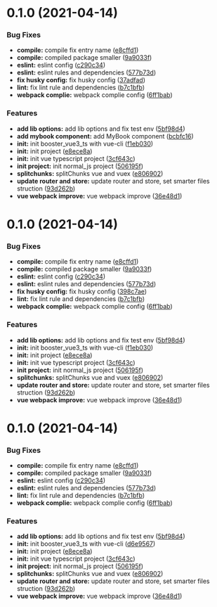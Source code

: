 # 0.1.0 (2021-04-14)


### Bug Fixes

* **compile:** compile fix entry name ([e8cffd1](https://github.com/hblvsjtu/Booster/commit/e8cffd1a58c421818f7e1ec6599508847ddf772c))
* **compile:** compiled package smaller ([9a9033f](https://github.com/hblvsjtu/Booster/commit/9a9033fd971782bef9edf3147578d93ce094a9f4))
* **eslint:** eslint config ([c290c34](https://github.com/hblvsjtu/Booster/commit/c290c34aa012967b444f92b5e094edf804e1aa07))
* **eslint:** eslint rules and dependencies ([577b73d](https://github.com/hblvsjtu/Booster/commit/577b73d261def4f72b792a6a427394a2e909619c))
* **fix husky config:** fix husky config ([37adfad](https://github.com/hblvsjtu/Booster/commit/37adfad619ed854f49e83c868946628711b24c91))
* **lint:** fix lint rule and dependencies ([b7c1bfb](https://github.com/hblvsjtu/Booster/commit/b7c1bfb5e36fcfc5d07e6014fca3f561f1ec9f71))
* **webpack complie:** webpack complie config ([6ff1bab](https://github.com/hblvsjtu/Booster/commit/6ff1bab0dba44f4b7159fc94da4e63549ad46749))


### Features

* **add lib options:** add lib options and fix test env ([5bf98d4](https://github.com/hblvsjtu/Booster/commit/5bf98d4d9638c92f8f4b1bc5dac57be26e87ef1d))
* **add mybook component:** add MyBook component ([bcbfc16](https://github.com/hblvsjtu/Booster/commit/bcbfc160912e78ae2345525339ae025ecffb312a))
* **init:** init booster_vue3_ts with vue-cli ([f1eb030](https://github.com/hblvsjtu/Booster/commit/f1eb030ec2c92ad6cab762213fa064baeb0a8b94))
* **init:** init project ([e8ece8a](https://github.com/hblvsjtu/Booster/commit/e8ece8a42632c84dd9b2c800748bd151563ea214))
* **init:** init vue typescript project ([3cf643c](https://github.com/hblvsjtu/Booster/commit/3cf643c84db407f67eb6e06c06d233f4157db293))
* **init project:** init normal_js project ([506195f](https://github.com/hblvsjtu/Booster/commit/506195fb107d7f8a9cad5d512649a96f052c0f9f))
* **splitchunks:** splitChunks vue and vuex ([e806902](https://github.com/hblvsjtu/Booster/commit/e806902c650da8fa3fd69b745df020dae3da8cdc))
* **update router and store:** update router and store, set smarter files struction ([93d262b](https://github.com/hblvsjtu/Booster/commit/93d262bc58dd0e5adbe6c6cc73c12a83ecd2b65c))
* **vue webpack improve:** vue webpack improve ([36e48d1](https://github.com/hblvsjtu/Booster/commit/36e48d150e36e4f0e64e9a06fb4c347854542bb0))



# 0.1.0 (2021-04-14)


### Bug Fixes

* **compile:** compile fix entry name ([e8cffd1](https://github.com/hblvsjtu/Booster/commit/e8cffd1a58c421818f7e1ec6599508847ddf772c))
* **compile:** compiled package smaller ([9a9033f](https://github.com/hblvsjtu/Booster/commit/9a9033fd971782bef9edf3147578d93ce094a9f4))
* **eslint:** eslint config ([c290c34](https://github.com/hblvsjtu/Booster/commit/c290c34aa012967b444f92b5e094edf804e1aa07))
* **eslint:** eslint rules and dependencies ([577b73d](https://github.com/hblvsjtu/Booster/commit/577b73d261def4f72b792a6a427394a2e909619c))
* **fix husky config:** fix husky config ([398c7ae](https://github.com/hblvsjtu/Booster/commit/398c7aee8cf3f99b178af8ac60a62f0e133df922))
* **lint:** fix lint rule and dependencies ([b7c1bfb](https://github.com/hblvsjtu/Booster/commit/b7c1bfb5e36fcfc5d07e6014fca3f561f1ec9f71))
* **webpack complie:** webpack complie config ([6ff1bab](https://github.com/hblvsjtu/Booster/commit/6ff1bab0dba44f4b7159fc94da4e63549ad46749))


### Features

* **add lib options:** add lib options and fix test env ([5bf98d4](https://github.com/hblvsjtu/Booster/commit/5bf98d4d9638c92f8f4b1bc5dac57be26e87ef1d))
* **init:** init booster_vue3_ts with vue-cli ([f1eb030](https://github.com/hblvsjtu/Booster/commit/f1eb030ec2c92ad6cab762213fa064baeb0a8b94))
* **init:** init project ([e8ece8a](https://github.com/hblvsjtu/Booster/commit/e8ece8a42632c84dd9b2c800748bd151563ea214))
* **init:** init vue typescript project ([3cf643c](https://github.com/hblvsjtu/Booster/commit/3cf643c84db407f67eb6e06c06d233f4157db293))
* **init project:** init normal_js project ([506195f](https://github.com/hblvsjtu/Booster/commit/506195fb107d7f8a9cad5d512649a96f052c0f9f))
* **splitchunks:** splitChunks vue and vuex ([e806902](https://github.com/hblvsjtu/Booster/commit/e806902c650da8fa3fd69b745df020dae3da8cdc))
* **update router and store:** update router and store, set smarter files struction ([93d262b](https://github.com/hblvsjtu/Booster/commit/93d262bc58dd0e5adbe6c6cc73c12a83ecd2b65c))
* **vue webpack improve:** vue webpack improve ([36e48d1](https://github.com/hblvsjtu/Booster/commit/36e48d150e36e4f0e64e9a06fb4c347854542bb0))



# 0.1.0 (2021-04-14)


### Bug Fixes

* **compile:** compile fix entry name ([e8cffd1](https://github.com/hblvsjtu/Booster/commit/e8cffd1a58c421818f7e1ec6599508847ddf772c))
* **compile:** compiled package smaller ([9a9033f](https://github.com/hblvsjtu/Booster/commit/9a9033fd971782bef9edf3147578d93ce094a9f4))
* **eslint:** eslint config ([c290c34](https://github.com/hblvsjtu/Booster/commit/c290c34aa012967b444f92b5e094edf804e1aa07))
* **eslint:** eslint rules and dependencies ([577b73d](https://github.com/hblvsjtu/Booster/commit/577b73d261def4f72b792a6a427394a2e909619c))
* **lint:** fix lint rule and dependencies ([b7c1bfb](https://github.com/hblvsjtu/Booster/commit/b7c1bfb5e36fcfc5d07e6014fca3f561f1ec9f71))
* **webpack complie:** webpack complie config ([6ff1bab](https://github.com/hblvsjtu/Booster/commit/6ff1bab0dba44f4b7159fc94da4e63549ad46749))


### Features

* **add lib options:** add lib options and fix test env ([5bf98d4](https://github.com/hblvsjtu/Booster/commit/5bf98d4d9638c92f8f4b1bc5dac57be26e87ef1d))
* **init:** init booster_vue3_ts with vue-cli ([d6e9567](https://github.com/hblvsjtu/Booster/commit/d6e95670963c85de94ae59763ec62cb70728c54e))
* **init:** init project ([e8ece8a](https://github.com/hblvsjtu/Booster/commit/e8ece8a42632c84dd9b2c800748bd151563ea214))
* **init:** init vue typescript project ([3cf643c](https://github.com/hblvsjtu/Booster/commit/3cf643c84db407f67eb6e06c06d233f4157db293))
* **init project:** init normal_js project ([506195f](https://github.com/hblvsjtu/Booster/commit/506195fb107d7f8a9cad5d512649a96f052c0f9f))
* **splitchunks:** splitChunks vue and vuex ([e806902](https://github.com/hblvsjtu/Booster/commit/e806902c650da8fa3fd69b745df020dae3da8cdc))
* **update router and store:** update router and store, set smarter files struction ([93d262b](https://github.com/hblvsjtu/Booster/commit/93d262bc58dd0e5adbe6c6cc73c12a83ecd2b65c))
* **vue webpack improve:** vue webpack improve ([36e48d1](https://github.com/hblvsjtu/Booster/commit/36e48d150e36e4f0e64e9a06fb4c347854542bb0))



